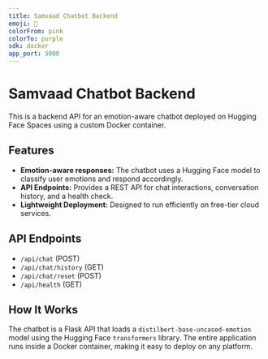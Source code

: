 ```yaml
---
title: Samvaad Chatbot Backend
emoji: 💬
colorFrom: pink
colorTo: purple
sdk: docker
app_port: 5000
---
```


# Samvaad Chatbot Backend

This is a backend API for an emotion-aware chatbot deployed on Hugging Face Spaces using a custom Docker container.

## Features
* **Emotion-aware responses:** The chatbot uses a Hugging Face model to classify user emotions and respond accordingly.
* **API Endpoints:** Provides a REST API for chat interactions, conversation history, and a health check.
* **Lightweight Deployment:** Designed to run efficiently on free-tier cloud services.

## API Endpoints
* `/api/chat` (POST)
* `/api/chat/history` (GET)
* `/api/chat/reset` (POST)
* `/api/health` (GET)

## How It Works
The chatbot is a Flask API that loads a `distilbert-base-uncased-emotion` model using the Hugging Face `transformers` library. The entire application runs inside a Docker container, making it easy to deploy on any platform.
